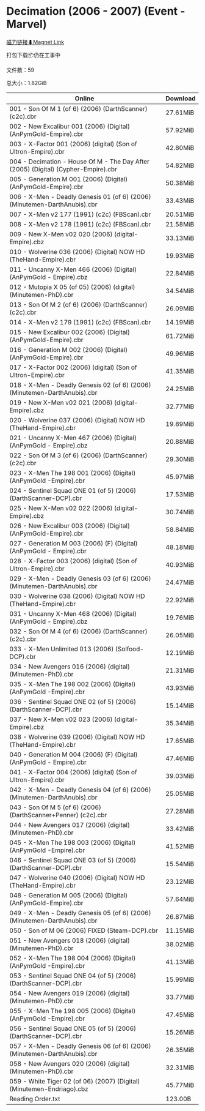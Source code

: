 # Decimation (2006 - 2007) (Event - Marvel)

[磁力链接⬇Magnet Link](magnet:?xt=urn:btih:0cb2f847d990811b695a6bbcefaa512b8ecf53f1&dn=Decimation%20%282006%20-%202007%29%20%28Event%20-%20Marvel%29)

打包下载📦仍在工事中

文件数：59

总大小：1.82GiB

Online | Download
--- | ---
001 - Son Of M 1 (of 6) (2006) (DarthScanner) (c2c).cbr | 27.61MiB
002 - New Excalibur 001 (2006) (Digital) (AnPymGold-Empire).cbr | 57.92MiB
003 - X-Factor 001 (2006) (digital) (Son of Ultron-Empire).cbr | 42.80MiB
004 - Decimation - House Of M - The Day After (2005) (Digital) (Cypher-Empire).cbr | 54.82MiB
005 - Generation M 001 (2006) (Digital) (AnPymGold-Empire).cbr | 50.38MiB
006 - X-Men - Deadly Genesis 01 (of 6) (2006) (Minutemen-DarthAnubis).cbr | 33.43MiB
007 - X-Men v2 177 (1991) (c2c) (FBScan).cbr | 20.51MiB
008 - X-Men v2 178 (1991) (c2c) (FBScan).cbr | 21.58MiB
009 - New X-Men v02 020 (2006) (digital-Empire).cbz | 33.13MiB
010 - Wolverine 036 (2006) (Digital) NOW HD (TheHand-Empire).cbr | 19.93MiB
011 - Uncanny X-Men 466 (2006) (Digital) (AnPymGold - Empire).cbz | 22.84MiB
012 - Mutopia X 05 (of 05) (2006) (digital) (Minutemen-PhD).cbr | 34.54MiB
013 - Son Of M 2 (of 6) (2006) (DarthScanner) (c2c).cbr | 26.09MiB
014 - X-Men v2 179 (1991) (c2c) (FBScan).cbr | 14.19MiB
015 - New Excalibur 002 (2006) (Digital) (AnPymGold-Empire).cbr | 61.72MiB
016 - Generation M 002 (2006) (Digital) (AnPymGold-Empire).cbr | 49.96MiB
017 - X-Factor 002 (2006) (digital) (Son of Ultron-Empire).cbr | 41.35MiB
018 - X-Men - Deadly Genesis 02 (of 6) (2006) (Minutemen-DarthAnubis).cbr | 24.25MiB
019 - New X-Men v02 021 (2006) (digital-Empire).cbz | 32.77MiB
020 - Wolverine 037 (2006) (Digital) NOW HD (TheHand-Empire).cbr | 19.89MiB
021 - Uncanny X-Men 467 (2006) (Digital) (AnPymGold - Empire).cbz | 20.88MiB
022 - Son Of M 3 (of 6) (2006) (DarthScanner) (c2c).cbr | 29.30MiB
023 - X-Men The 198 001 (2006) (Digital) (AnPymGold -Empire).cbr | 45.97MiB
024 - Sentinel Squad ONE 01 (of 5) (2006) (DarthScanner-DCP).cbr | 17.53MiB
025 - New X-Men v02 022 (2006) (digital-Empire).cbz | 30.74MiB
026 - New Excalibur 003 (2006) (Digital) (AnPymGold-Empire).cbr | 58.84MiB
027 - Generation M 003 (2006) (F) (Digital) (AnPymGold - Empire).cbr | 48.18MiB
028 - X-Factor 003 (2006) (digital) (Son of Ultron-Empire).cbr | 40.93MiB
029 - X-Men - Deadly Genesis 03 (of 6) (2006) (Minutemen-DarthAnubis).cbr | 24.47MiB
030 - Wolverine 038 (2006) (Digital) NOW HD (TheHand-Empire).cbr | 22.92MiB
031 - Uncanny X-Men 468 (2006) (Digital) (AnPymGold - Empire).cbz | 19.76MiB
032 - Son Of M 4 (of 6) (2006) (DarthScanner) (c2c).cbr | 26.05MiB
033 - X-Men Unlimited 013 (2006) (Solfood-DCP).cbr | 12.19MiB
034 - New Avengers 016 (2006) (digital) (Minutemen-PhD).cbr | 21.31MiB
035 - X-Men The 198 002 (2006) (Digital) (AnPymGold -Empire).cbr | 43.93MiB
036 - Sentinel Squad ONE 02 (of 5) (2006) (DarthScanner-DCP).cbr | 15.14MiB
037 - New X-Men v02 023 (2006) (digital-Empire).cbz | 35.34MiB
038 - Wolverine 039 (2006) (Digital) NOW HD (TheHand-Empire).cbr | 17.65MiB
040 - Generation M 004 (2006) (F) (Digital) (AnPymGold - Empire).cbr | 47.46MiB
041 - X-Factor 004 (2006) (digital) (Son of Ultron-Empire).cbr | 39.03MiB
042 - X-Men - Deadly Genesis 04 (of 6) (2006) (Minutemen-DarthAnubis).cbr | 25.05MiB
043 - Son Of M 5 (of 6) (2006) (DarthScanner+Penner) (c2c).cbr | 27.28MiB
044 - New Avengers 017 (2006) (digital) (Minutemen-PhD).cbr | 33.42MiB
045 - X-Men The 198 003 (2006) (Digital) (AnPymGold -Empire).cbr | 41.52MiB
046 - Sentinel Squad ONE 03 (of 5) (2006) (DarthScanner-DCP).cbr | 15.54MiB
047 - Wolverine 040 (2006) (Digital) NOW HD (TheHand-Empire).cbr | 23.12MiB
048 - Generation M 005 (2006) (Digital) (AnPymGold-Empire).cbr | 57.64MiB
049 - X-Men - Deadly Genesis 05 (of 6) (2006) (Minutemen-DarthAnubis).cbr | 26.87MiB
050 - Son of M 06 (2006) FIXED (Steam-DCP).cbr | 11.15MiB
051 - New Avengers 018 (2006) (digital) (Minutemen-PhD).cbr | 38.02MiB
052 - X-Men The 198 004 (2006) (Digital) (AnPymGold -Empire).cbr | 41.13MiB
053 - Sentinel Squad ONE 04 (of 5) (2006) (DarthScanner-DCP).cbr | 15.99MiB
054 - New Avengers 019 (2006) (digital) (Minutemen-PhD).cbr | 33.77MiB
055 - X-Men The 198 005 (2006) (Digital) (AnPymGold -Empire).cbr | 47.45MiB
056 - Sentinel Squad ONE 05 (of 5) (2006) (DarthScanner-DCP).cbr | 15.26MiB
057 - X-Men - Deadly Genesis 06 (of 6) (2006) (Minutemen-DarthAnubis).cbr | 26.35MiB
058 - New Avengers 020 (2006) (digital) (Minutemen-PhD).cbr | 32.31MiB
059 - White Tiger 02 (of 06) (2007) (Digital) (Minutemen-Endriago).cbz | 45.77MiB
Reading Order.txt | 123.00B